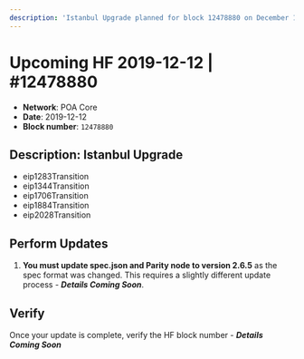 ```yaml
---
description: 'Istanbul Upgrade planned for block 12478880 on December 12, 2019 at ~8:00 UTC'
---
```


# Upcoming HF 2019-12-12 \| \#12478880

* **Network**: POA Core
* **Date**: 2019-12-12
* **Block number**: `12478880`

## Description: Istanbul Upgrade

* eip1283Transition
* eip1344Transition
* eip1706Transition
* eip1884Transition
* eip2028Transition

## Perform Updates

1. **You must update spec.json and Parity node to version 2.6.5** as the spec format was changed. This requires a slightly different update process - _**Details Coming Soon**_.

## Verify

Once your update is complete, verify the HF block number - _**Details Coming Soon**_

